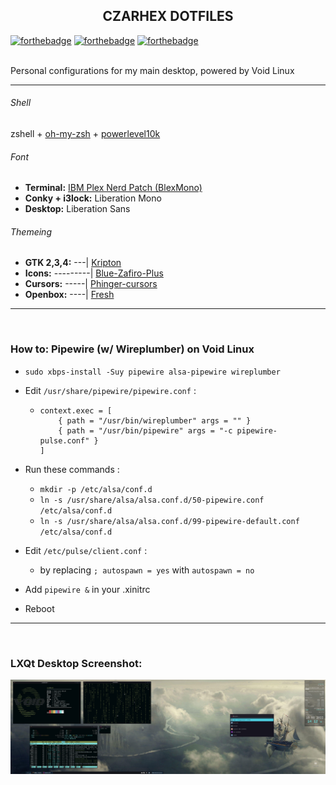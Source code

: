 <h2 align="center">CZARHEX DOTFILES</h2>

[![forthebadge](https://forthebadge.com/images/badges/compatibility-club-penguin.svg)](https://forthebadge.com) 
[![forthebadge](https://forthebadge.com/images/badges/just-plain-nasty.svg)](https://forthebadge.com) 
[![forthebadge](https://forthebadge.com/images/badges/built-with-swag.svg)](https://forthebadge.com) 

<br/>
Personal configurations for my main desktop, powered by Void Linux

** **

###### Shell
zshell + [oh-my-zsh](https://ohmyz.sh/) + [powerlevel10k](https://github.com/romkatv/powerlevel10k)

###### Font
* **Terminal:** [IBM Plex Nerd Patch (BlexMono)](https://www.nerdfonts.com/font-downloads)
* **Conky + i3lock:** Liberation Mono
* **Desktop:** Liberation Sans

###### Themeing
* **GTK 2,3,4:** ---| [Kripton](https://www.pling.com/p/1365372)
* **Icons:** ---------| [Blue-Zafiro-Plus](https://www.pling.com/p/1412411)
* **Cursors:** -----| [Phinger-cursors](https://www.pling.com/p/1690782)
* **Openbox:** ----| [Fresh](https://www.pling.com/p/1725738)

** **

<br/>

### How to: Pipewire (w/ Wireplumber) on Void Linux
* `sudo xbps-install -Suy pipewire alsa-pipewire wireplumber`

* Edit `/usr/share/pipewire/pipewire.conf` :
  - ```
    context.exec = [
        { path = "/usr/bin/wireplumber" args = "" }
        { path = "/usr/bin/pipewire" args = "-c pipewire-pulse.conf" }
    ]
    ```

* Run these commands :
  - `mkdir -p /etc/alsa/conf.d`
  - `ln -s /usr/share/alsa/alsa.conf.d/50-pipewire.conf /etc/alsa/conf.d`
  - `ln -s /usr/share/alsa/alsa.conf.d/99-pipewire-default.conf /etc/alsa/conf.d`

* Edit `/etc/pulse/client.conf` :
  - by replacing `; autospawn = yes` with `autospawn = no`

* Add `pipewire &` in your .xinitrc

* Reboot

** **

<br/>

### LXQt Desktop Screenshot:
![desktoppreview](screenshot10-03-2022.png)
